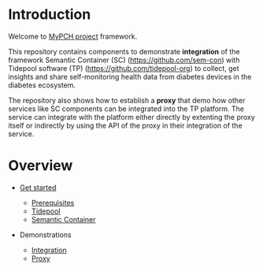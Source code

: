 # Introduction
Welcome to [MyPCH project](https://www.mypch.eu) framework.

This repository contains components to demonstrate **integration** of the framework Semantic Container (SC) (https://github.com/sem-con) with Tidepool software (TP) (https://github.com/tidepool-org) to collect, get insights and share self-monitoring health data from diabetes devices in the diabetes ecosystem.  

The repository also shows how to establish a **proxy** that demo how other services like SC components can be integrated into the TP platform. The service can integrate with the platform either directly by extenting the proxy itself or indirectly by using the API of the proxy in their integration of the service.

# Overview 
- [Get started](prepare/getstarted.md)
	- [Prerequisites](prepare/getstarted.md#prerequisites)
	- [Tidepool](prepare/getstarted.md#tidepool)
	- [Semantic Container](prepare/getstarted.md#semantic-container)

- Demonstrations
	- [Integration](demos/integration-demo.md)
	- [Proxy](demos/proxy.md)
